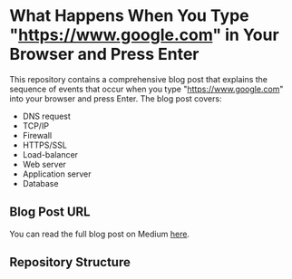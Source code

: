 # What Happens When You Type "https://www.google.com" in Your Browser and Press Enter

This repository contains a comprehensive blog post that explains the sequence of events that occur when you type "https://www.google.com" into your browser and press Enter. The blog post covers:

- DNS request
- TCP/IP
- Firewall
- HTTPS/SSL
- Load-balancer
- Web server
- Application server
- Database

## Blog Post URL
You can read the full blog post on Medium [here](https://medium.com/your-article-link).

## Repository Structure
